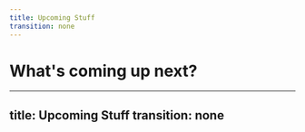 ```yaml
---
title: Upcoming Stuff
transition: none
---
```


# What's coming up next? 

<!-- 

What's coming up next?

-->

---
title: Upcoming Stuff
transition: none
---


<ThePlan />



<!--

3 years ago, I said I would write the resources RFC

I've also opened a Cell RFC, but in doing both of these,
more questions have been raised.

To say I've gotten a little ambitious about where we take ember is perhaps an understatement, but I
think it is still achievable.

Ultimately, we want to be able to explore swapping out our current renderer, the GlimmerVM.

Starbeam was announced as an experiment a couple years ago, 
and I plan to continue the exploration in to how we can continue that research, 

as well as the research in Glimmer Next so that we can not only boost our base rendering speed and compete on performance with our peer frameworks, 

but also become a universal framework ourselves. 

With TC39's Signals, and Starbeam's research, and with how long it takes all the frameworks to coalesce 

(and with how everyone currently has different reactivity (even if everyone calls things signals, they behave different from each
other)), Ember can become the universale glue and orchestrator in all the chaos that is the
broader JS ecosystem.

RFCs and community collaboration pending, of course.

Now that Vite is shipped, figuring out all this is going to be my focus.

-->
